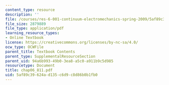 ```yaml
---
content_type: resource
description: ''
file: /courses/res-6-001-continuum-electromechanics-spring-2009/5af89c39624ad135c6d9c8d86b0b1fb0_chap06_811.pdf
file_size: 2879889
file_type: application/pdf
learning_resource_types:
- Online Textbook
license: https://creativecommons.org/licenses/by-nc-sa/4.0/
ocw_type: OCWFile
parent_title: Textbook Contents
parent_type: SupplementalResourceSection
parent_uid: 94a6b993-49b0-3ea8-a5c0-a911b9c5d985
resourcetype: Document
title: chap06_811.pdf
uid: 5af89c39-624a-d135-c6d9-c8d86b0b1fb0
---
```

